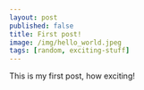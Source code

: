 ```yaml
---
layout: post
published: false
title: First post!
image: /img/hello_world.jpeg
tags: [random, exciting-stuff]
---
```


This is my first post, how exciting!
